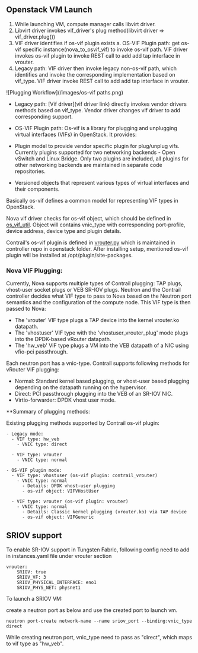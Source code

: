
## Openstack VM Launch

1. While launching VM, compute manager calls libvirt driver.
2. Libvirt driver invokes vif_driver's plug method(libvirt driver => vif_driver.plug())
3. VIF driver identifies if os-vif plugin exists
  a. OS-VIF Plugin path: get os-vif specific instance(nova_to_osvif_vif) to invoke os-vif path. VIF driver
  invokes os-vif plugin to invoke REST call to add add tap interface in vrouter.
4. Legacy path: VIF driver then invoke legacy non-os-vif path, which identifies and invoke the
corresponding implementation based on vif_type. VIF driver invoke REST call to add add tap interface in vrouter.

![Plugging Workflow](/images/os-vif paths.png)
- Legacy path:
[Vif driver](vif driver link) directly invokes vendor drivers methods based on vif_type. Vendor driver
changes vif driver to add corresponding support.

- OS-VIF Plugin path:
Os-vif is a library for plugging and unplugging virtual interfaces (VIFs) in OpenStack. It provides:

- Plugin model to provide vendor specific plugin for plug/unplug vifs. Currently plugins supported for two networking backends - Open vSwitch and Linux Bridge. Only two plugins are included, all plugins for other networking backends are maintained in separate code repositories.
- Versioned objects that represent various types of virtual interfaces and their components.

Basically os-vif defines a common model for representing VIF types in OpenStack.

Nova vif driver checks for os-vif object, which should be defined in [os_vif_util](nova/network/os_vif_util.py).
Object will contains vnic_type with corresponding port-profile, device address, device type and plugin details. 

Contrail's os-vif plugin is defined in [vrouter.py]() which is maintained in controller repo in openstack folder. After installing setup, mentioned os-vif plugin will be installed at /opt/plugin/site-packages.



### Nova VIF Plugging:
Currently, Nova supports multiple types of Contrail plugging: TAP plugs, vhost-user socket plugs or VEB SR-IOV plugs. Neutron and the Contrail controller decides what VIF type to pass to Nova based on the Neutron port semantics and the configuration of the compute node. This VIF type is then passed to Nova:

- The 'vrouter' VIF type plugs a TAP device into the kernel vrouter.ko datapath.
- The 'vhostuser' VIF type with the 'vhostuser_vrouter_plug' mode plugs into the DPDK-based vRouter datapath.
- The 'hw_veb' VIF type plugs a VM into the VEB datapath of a NIC using vfio-pci passthrough.

Each neutron port has a vnic-type. Contrail supports following methods for vRouter VIF plugging:
- Normal: Standard kernel based plugging, or vhost-user based plugging depending on the datapath running on the hypervisor.
- Direct: PCI passthrough plugging into the VEB of an SR-IOV NIC.
- Virtio-forwarder: DPDK vhost user mode.


**Summary of plugging methods:

Existing plugging methods supported by Contrail os-vif plugin:
```
- Legacy mode:
  - VIF type: hw_veb
    - VNIC type: direct

  - VIF type: vrouter
    - VNIC type: normal

- OS-VIF plugin mode:
  - VIF type: vhostuser (os-vif plugin: contrail_vrouter)
    - VNIC type: normal
      - Details: DPDK vhost-user plugging
      - os-vif object: VIFVHostUser

  - VIF type: vrouter (os-vif plugin: vrouter)
    - VNIC type: normal
      - Details: Classic kernel plugging (vrouter.ko) via TAP device
      - os-vif object: VIFGeneric
```



## SRIOV support
To enable SR-IOV support in Tungsten Fabric, following config need to add in instances.yaml file under vrouter section
```
vrouter:
	SRIOV: true
	SRIOV_VF: 3
	SRIOV_PHYSICAL_INTERFACE: eno1
	SRIOV_PHYS_NET: physnet1
```

To launch a SRIOV VM:

create a neutron port as below and use the created port to launch vm.

```
neutron port-create network-name --name sriov_port --binding:vnic_type direct
```
While creating neutron port, vnic_type need to pass as "direct", which maps to vif type as "hw_veb".


